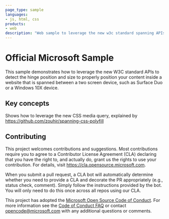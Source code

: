 ```yaml
---
page_type: sample
languages:
- js, html, css
products:
- web
description: "Web sample to leverage the new w3c standard spanning APIs"
---
```


# Official Microsoft Sample

This sample demonstrates how to leverage the new W3C standard APIs to detect the hinge position and size to properly position your content inside a website that is spanned between a two screen device, such as Surface Duo or a Windows 10X device.

## Key concepts

Shows how to leverage the new CSS media query, explained by https://github.com/zouhir/spanning-css-polyfill

## Contributing

This project welcomes contributions and suggestions.  Most contributions require you to agree to a
Contributor License Agreement (CLA) declaring that you have the right to, and actually do, grant us
the rights to use your contribution. For details, visit https://cla.opensource.microsoft.com.

When you submit a pull request, a CLA bot will automatically determine whether you need to provide
a CLA and decorate the PR appropriately (e.g., status check, comment). Simply follow the instructions
provided by the bot. You will only need to do this once across all repos using our CLA.

This project has adopted the [Microsoft Open Source Code of Conduct](https://opensource.microsoft.com/codeofconduct/).
For more information see the [Code of Conduct FAQ](https://opensource.microsoft.com/codeofconduct/faq/) or
contact [opencode@microsoft.com](mailto:opencode@microsoft.com) with any additional questions or comments.

